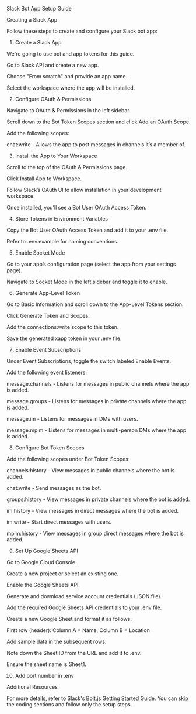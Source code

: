 Slack Bot App Setup Guide

Creating a Slack App

Follow these steps to create and configure your Slack bot app:

1. Create a Slack App

We're going to use bot and app tokens for this guide.

Go to Slack API and create a new app.

Choose "From scratch" and provide an app name.

Select the workspace where the app will be installed.

2. Configure OAuth & Permissions

Navigate to OAuth & Permissions in the left sidebar.

Scroll down to the Bot Token Scopes section and click Add an OAuth Scope.

Add the following scopes:

chat:write - Allows the app to post messages in channels it’s a member of.

3. Install the App to Your Workspace

Scroll to the top of the OAuth & Permissions page.

Click Install App to Workspace.

Follow Slack’s OAuth UI to allow installation in your development workspace.

Once installed, you’ll see a Bot User OAuth Access Token.

4. Store Tokens in Environment Variables

Copy the Bot User OAuth Access Token and add it to your .env file.

Refer to .env.example for naming conventions.

5. Enable Socket Mode

Go to your app’s configuration page (select the app from your settings page).

Navigate to Socket Mode in the left sidebar and toggle it to enable.

6. Generate App-Level Token

Go to Basic Information and scroll down to the App-Level Tokens section.

Click Generate Token and Scopes.

Add the connections:write scope to this token.

Save the generated xapp token in your .env file.

7. Enable Event Subscriptions

Under Event Subscriptions, toggle the switch labeled Enable Events.

Add the following event listeners:

message.channels - Listens for messages in public channels where the app is added.

message.groups - Listens for messages in private channels where the app is added.

message.im - Listens for messages in DMs with users.

message.mpim - Listens for messages in multi-person DMs where the app is added.

8. Configure Bot Token Scopes

Add the following scopes under Bot Token Scopes:

channels:history - View messages in public channels where the bot is added.

chat:write - Send messages as the bot.

groups:history - View messages in private channels where the bot is added.

im:history - View messages in direct messages where the bot is added.

im:write - Start direct messages with users.

mpim:history - View messages in group direct messages where the bot is added.

9. Set Up Google Sheets API

Go to Google Cloud Console.

Create a new project or select an existing one.

Enable the Google Sheets API.

Generate and download service account credentials (JSON file).

Add the required Google Sheets API credentials to your .env file.

Create a new Google Sheet and format it as follows:

First row (header): Column A = Name, Column B = Location

Add sample data in the subsequent rows.

Note down the Sheet ID from the URL and add it to .env.

Ensure the sheet name is Sheet1.

10. Add port number in .env

Additional Resources

For more details, refer to Slack's Bolt.js Getting Started Guide. You can skip the coding sections and follow only the setup steps.